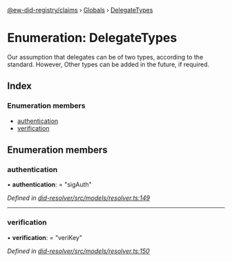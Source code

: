 [@ew-did-registry/claims](../README.md) › [Globals](../globals.md) › [DelegateTypes](delegatetypes.md)

# Enumeration: DelegateTypes

Our assumption that delegates can be of two types, according to the standard. However,
Other types can be added in the future, if required.

## Index

### Enumeration members

* [authentication](delegatetypes.md#authentication)
* [verification](delegatetypes.md#verification)

## Enumeration members

###  authentication

• **authentication**: = "sigAuth"

*Defined in [did-resolver/src/models/resolver.ts:149](https://github.com/energywebfoundation/ew-did-registry/blob/9ddd7ca/packages/did-resolver/src/models/resolver.ts#L149)*

___

###  verification

• **verification**: = "veriKey"

*Defined in [did-resolver/src/models/resolver.ts:150](https://github.com/energywebfoundation/ew-did-registry/blob/9ddd7ca/packages/did-resolver/src/models/resolver.ts#L150)*
